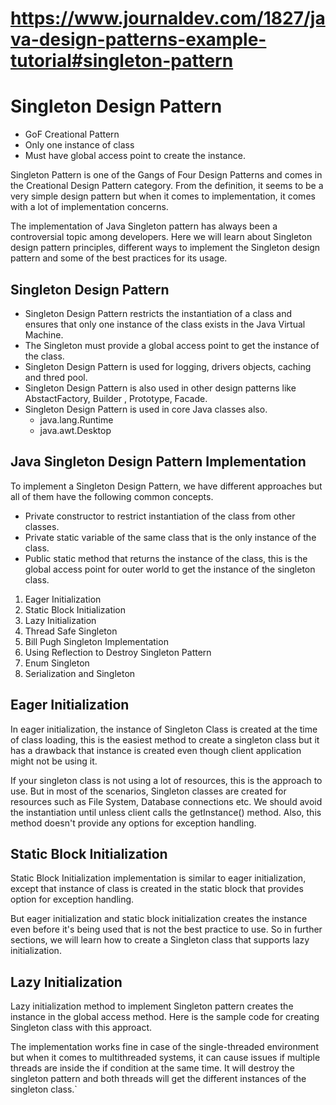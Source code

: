 # https://www.journaldev.com/1827/java-design-patterns-example-tutorial#singleton-pattern

# Singleton Design Pattern

- GoF Creational Pattern
- Only one instance of class
- Must have global access point to create the instance.

Singleton Pattern is one of the Gangs of Four Design Patterns and comes in the Creational Design Pattern category. From
the definition, it seems to be a very simple design pattern but when it comes to implementation, it comes with a lot of
implementation concerns.

The implementation of Java Singleton pattern has always been a controversial topic among developers. Here we will learn
about Singleton design pattern principles, different ways to implement the Singleton design pattern and some of the best
practices for its usage.

## Singleton Design Pattern

- Singleton Design Pattern restricts the instantiation of a class and ensures that only one instance of the class exists
  in the Java Virtual Machine.
- The Singleton must provide a global access point to get the instance of the class.
- Singleton Design Pattern is used for logging, drivers objects, caching and thred pool.
- Singleton Design Pattern is also used in other design patterns like AbstactFactory, Builder , Prototype, Facade.
- Singleton Design Pattern is used in core Java classes also.
    - java.lang.Runtime
    - java.awt.Desktop

## Java Singleton Design Pattern Implementation

To implement a Singleton Design Pattern, we have different approaches but all of them have the following common
concepts.

- Private constructor to restrict instantiation of the class from other classes.
- Private static variable of the same class that is the only instance of the class.
- Public static method that returns the instance of the class, this is the global access point for outer world to get
  the instance of the singleton class.

1. Eager Initialization
2. Static Block Initialization
3. Lazy Initialization
4. Thread Safe Singleton
5. Bill Pugh Singleton Implementation
6. Using Reflection to Destroy Singleton Pattern
7. Enum Singleton
8. Serialization and Singleton

## Eager Initialization

In eager initialization, the instance of Singleton Class is created at the time of class loading, this is the easiest
method to create a singleton class but it has a drawback that instance is created even though client application might
not be using it.

If your singleton class is not using a lot of resources, this is the approach to use. But in most of the scenarios,
Singleton classes are created for resources such as File System, Database connections etc. We should avoid the
instantiation until unless client calls the getInstance() method. Also, this method doesn't provide any options for
exception handling.

## Static Block Initialization

Static Block Initialization implementation is similar to eager initialization, except that instance of class is created
in the static block that provides option for exception handling.

But eager initialization and static block initialization creates the instance even before it's being used that is not
the best practice to use. So in further sections, we will learn how to create a Singleton class that supports lazy
initialization.

## Lazy Initialization

Lazy initialization method to implement Singleton pattern creates the instance in the global access method. Here is the
sample code for creating Singleton class with this approact.

The implementation works fine in case of the single-threaded environment but when it comes to multithreaded systems, it
can cause issues if multiple threads are inside the if condition at the same time. It will destroy the singleton pattern
and both threads will get the different instances of the singleton class.`
